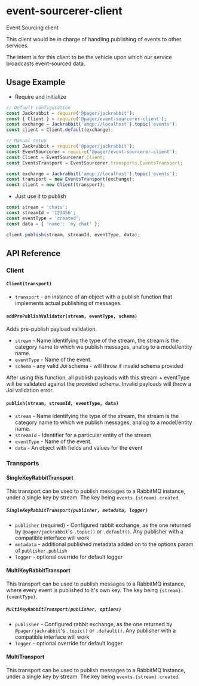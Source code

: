# event-sourcerer-client
Event Sourcing client

This client would be in charge of handling publishing of events to other services.

The intent is for this client to be the vehicle upon which our service broadcasts event-sourced data.

## Usage Example

- Require and Initialize
```javascript
// Default configuration
const Jackrabbit = require('@pager/jackrabbit');
const { Client } = require('@pager/event-sourcerer-client');
const exchange = Jackrabbit('amqp://localhost').topic('events');
const client = Client.default(exchange);
```

```javascript
// Manual setup
const Jackrabbit = require('@pager/jackrabbit');
const EventSourcerer = require('@pager/event-sourcerer-client');
const Client = EventSourcerer.Client;
const EventsTransport = EventSourcerer.transports.EventsTransport;

const exchange = Jackrabbit('amqp://localhost').topic('events');
const transport = new EventsTransport(exchange);
const client = new Client(transport);
```

- Just use it to publish
```javascript
const stream = 'chats';
const streamId = '123456';
const eventType = 'created';
const data = { 'name': 'my chat' };

client.publish(stream, streamId, eventType, data);
```

## API Reference

### Client

#### `Client(transport)`

- `transport` - an instance of an object with a publish function that implements actual publishing of messages.

#### `addPrePublishValidator(stream, eventType, schema)`

Adds pre-publish payload validation.
- `stream` - Name identifying the type of the stream, the stream is the category name to which we publish messages, analog to a model/entity name.
- `eventType` - Name of the event.
- `schema` - any valid Joi schema - will throw if invalid schema provided

After using this function, all publish payloads with this stream + eventType will be validated against the provided schema. Invalid payloads will throw a Joi validation error.

#### `publish(stream, streamId, eventType, data)`

- `stream` - Name identifying the type of the stream, the stream is the category name to which we publish messages, analog to a model/entity name.
- `streamId` - Identifier for a particular entity of the stream
- `eventType` - Name of the event.
- `data` - An object with fields and values for the event

### Transports

#### SingleKeyRabbitTransport

This transport can be used to publish messages to a RabbitMQ instance, under a single key by stream. The key being `events.{stream}.created`.

##### `SingleKeyRabbitTransport(publisher, metadata, logger)`

- `publisher` (required) - Configured rabbit exchange, as the one returned by `@pager/jackrabbit`'s `.topic()` or `.default()`. Any publisher with a compatible interface will work
- `metadata` - additional published metadata added on to the options param of `publisher.publish`
- `logger` - optional override for default logger

#### MultiKeyRabbitTransport

This transport can be used to publish messages to a RabbitMQ instance, where every event is published to it's own key. The key being `{stream}.{eventType}`.

##### `MultiKeyRabbitTransport(publisher, options)`

- `publisher` - Configured rabbit exchange, as the one returned by `@pager/jackrabbit`'s `.topic()` or `.default()`. Any publisher with a compatible interface will work
- `logger` - optional override for default logger

#### MultiTransport

This transport can be used to publish messages to a RabbitMQ instance, under a single key by stream. The key being `events.{stream}.created`.
